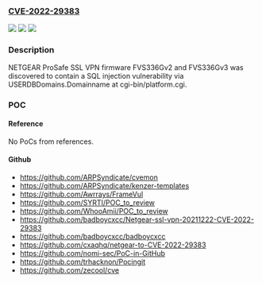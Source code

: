 ### [CVE-2022-29383](https://cve.mitre.org/cgi-bin/cvename.cgi?name=CVE-2022-29383)
![](https://img.shields.io/static/v1?label=Product&message=n%2Fa&color=blue)
![](https://img.shields.io/static/v1?label=Version&message=n%2Fa&color=blue)
![](https://img.shields.io/static/v1?label=Vulnerability&message=n%2Fa&color=brighgreen)

### Description

NETGEAR ProSafe SSL VPN firmware FVS336Gv2 and FVS336Gv3 was discovered to contain a SQL injection vulnerability via USERDBDomains.Domainname at cgi-bin/platform.cgi.

### POC

#### Reference
No PoCs from references.

#### Github
- https://github.com/ARPSyndicate/cvemon
- https://github.com/ARPSyndicate/kenzer-templates
- https://github.com/Awrrays/FrameVul
- https://github.com/SYRTI/POC_to_review
- https://github.com/WhooAmii/POC_to_review
- https://github.com/badboycxcc/Netgear-ssl-vpn-20211222-CVE-2022-29383
- https://github.com/badboycxcc/badboycxcc
- https://github.com/cxaqhq/netgear-to-CVE-2022-29383
- https://github.com/nomi-sec/PoC-in-GitHub
- https://github.com/trhacknon/Pocingit
- https://github.com/zecool/cve

